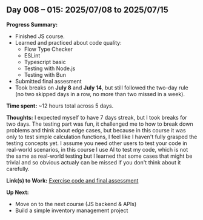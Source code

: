 ## Day 008 – 015: 2025/07/08 to 2025/07/15

**Progress Summary:**

- Finished JS course.
- Learned and practiced about code quality:
  - Flow Type Checker
  - ESLint
  - Typescript basic
  - Testing with Node.js
  - Testing with Bun
- Submitted final assesment
- Took breaks on **July 8** and **July 14**, but still followed the two-day rule (no two skipped days in a row, no more than two missed in a week).

**Time spent:** \~12 hours total across 5 days.

**Thoughts:**
I expected myself to have 7 days streak, but I took breaks for two days. The testing part was fun, it challenged me to how to break down problems and think about edge cases, but because in this course it was only to test simple calculation functions, I feel like I haven't fully grasped the testing concepts yet. I assume you need other users to test your code in real-world scenarios, in this course I use AI to test my code, which is not the same as real-world testing but I learned that some cases that might be trivial and so obvious actualy can be missed if you don't think about it carefully.

**Link(s) to Work:** [Exercise code and final assessment](https://github.com/laiflonglearner/dicoding-belajar-dasar-pemrograman-javascript/commits?author=laiflonglearner&since=2025-07-08&until=2025-07-14)

**Up Next:**

- Move on to the next course (JS backend & APIs)
- Build a simple inventory management project
